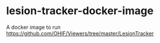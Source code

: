 # lesion-tracker-docker-image
A docker image to run https://github.com/OHIF/Viewers/tree/master/LesionTracker
